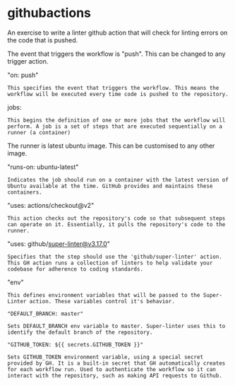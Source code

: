 # githubactions

An exercise to write a linter github action that will check for linting errors on the code that is pushed.

The event that triggers the workflow is "push". This can be changed to any trigger action.

"on: push"
	
	This specifies the event that triggers the workflow. This means the workflow will be executed every time code is pushed to the repository.

jobs: 

	This begins the definition of one or more jobs that the workflow will perform. A job is a set of steps that are executed sequentially on a runner (a container)

The runner is latest ubuntu image. This can be customised to any other image.

"runs-on: ubuntu-latest"

	Indicates the job should run on a container with the latest version of Ubuntu available at the time. GitHub provides and maintains these containers.


"uses: actions/checkout@v2"

	This action checks out the repository's code so that subsequent steps can operate on it. Essentially, it pulls the repository's code to the runner.


"uses: github/super-linter@v3.17.0"

	Specifies that the step should use the 'github/super-linter' action. This GH action runs a collection of linters to help validate your codebase for adherence to coding standards.

"env"

	This defines environment variables that will be passed to the Super-Linter action. These variables control it's behavior.

	"DEFAULT_BRANCH: master"

	Sets DEFAULT_BRANCH env variable to master. Super-linter uses this to identify the default branch of the repository.

	"GITHUB_TOKEN: ${{ secrets.GITHUB_TOKEN }}"

	Sets GITHUB_TOKEN environment variable, using a special secret provided by GH. It is a built-in secret that GH automatically creates for each workflow run. Used to authenticate the workflow so it can interact with the repository, such as making API requests to Github.




